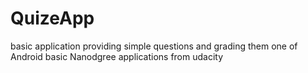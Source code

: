 # QuizeApp
basic application providing simple questions and grading them 
one of Android basic Nanodgree applications from udacity 
